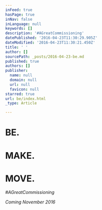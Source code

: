 ```yaml
---
inFeed: true
hasPage: true
inNav: false
inLanguage: null
keywords: []
description: '#AGreatCommissioning'
datePublished: '2016-04-23T11:30:29.905Z'
dateModified: '2016-04-23T11:30:21.450Z'
title: ' '
author: []
sourcePath: _posts/2016-04-23-be.md
published: true
authors: []
publisher:
  name: null
  domain: null
  url: null
  favicon: null
starred: true
url: be/index.html
_type: Article

---
```

# 

# BE.

# MAKE.

# MOVE.

_\#AGreatCommissioning_

_Coming November 2016_